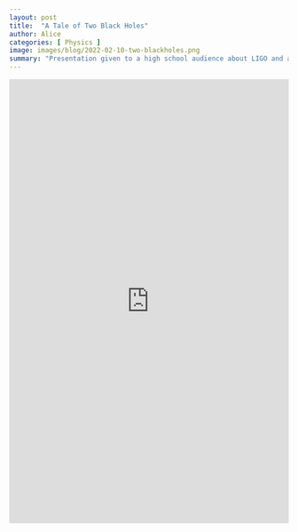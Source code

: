 ```yaml
---
layout: post
title:  "A Tale of Two Black Holes"
author: Alice
categories: [ Physics ]
image: images/blog/2022-02-10-two-blackholes.png
summary: "Presentation given to a high school audience about LIGO and a simple model of the collision of two black holes. The energy released from the collision is estimated by calculating the Schwartzchild radius, applying Hawking's theory about black hole areas, and finding the initial and final energies of the collision. Back-of-the-envelope calculations for what laser frequencies are required for LIGO's detectors."
---
```


<embed src="https://drive.google.com/file/d/1re9SBSTasaalOPWl87ApE4qgDfTfh-OE/preview" width="100%" height ="800"/>